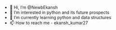 - 👋 Hi, I’m @NewbEkansh
- 👀 I’m interested in python and its future prospects
- 🌱 I’m currently learning python and data structures
- 📫 How to reach me - ekansh_kumar27

<!---
NewbEkansh/NewbEkansh is a ✨ special ✨ repository because its `README.md` (this file) appears on your GitHub profile.
You can click the Preview link to take a look at your changes.
--->

